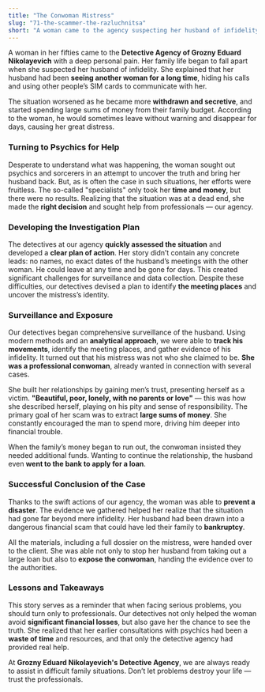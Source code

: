 ```yaml
---
title: "The Conwoman Mistress"
slug: "71-the-scammer-the-razluchnitsa"
short: "A woman came to the agency suspecting her husband of infidelity. During the investigation, it was revealed that his mistress was a conwoman wanted by the police. Thanks to the detectives' actions, a large loan in the husband's name was prevented from being taken out..."
---
```


A woman in her fifties came to the **Detective Agency of Grozny Eduard Nikolayevich** with a deep personal pain. Her family life began to fall apart when she suspected her husband of infidelity. She explained that her husband had been **seeing another woman for a long time**, hiding his calls and using other people’s SIM cards to communicate with her.

The situation worsened as he became more **withdrawn and secretive**, and started spending large sums of money from their family budget. According to the woman, he would sometimes leave without warning and disappear for days, causing her great distress.

### Turning to Psychics for Help

Desperate to understand what was happening, the woman sought out psychics and sorcerers in an attempt to uncover the truth and bring her husband back. But, as is often the case in such situations, her efforts were fruitless. The so-called "specialists" only took her **time and money**, but there were no results. Realizing that the situation was at a dead end, she made the **right decision** and sought help from professionals — our agency.

### Developing the Investigation Plan

The detectives at our agency **quickly assessed the situation** and developed a **clear plan of action**. Her story didn’t contain any concrete leads: no names, no exact dates of the husband’s meetings with the other woman. He could leave at any time and be gone for days. This created significant challenges for surveillance and data collection. Despite these difficulties, our detectives devised a plan to identify **the meeting places** and uncover the mistress’s identity.

### Surveillance and Exposure

Our detectives began comprehensive surveillance of the husband. Using modern methods and an **analytical approach**, we were able to **track his movements**, identify the meeting places, and gather evidence of his infidelity. It turned out that his mistress was not who she claimed to be. **She was a professional conwoman**, already wanted in connection with several cases.

She built her relationships by gaining men’s trust, presenting herself as a victim. **"Beautiful, poor, lonely, with no parents or love"** — this was how she described herself, playing on his pity and sense of responsibility. The primary goal of her scam was to extract **large sums of money**. She constantly encouraged the man to spend more, driving him deeper into financial trouble.

When the family’s money began to run out, the conwoman insisted they needed additional funds. Wanting to continue the relationship, the husband even **went to the bank to apply for a loan**.

### Successful Conclusion of the Case

Thanks to the swift actions of our agency, the woman was able to **prevent a disaster**. The evidence we gathered helped her realize that the situation had gone far beyond mere infidelity. Her husband had been drawn into a dangerous financial scam that could have led their family to **bankruptcy**.

All the materials, including a full dossier on the mistress, were handed over to the client. She was able not only to stop her husband from taking out a large loan but also to **expose the conwoman**, handing the evidence over to the authorities.

### Lessons and Takeaways

This story serves as a reminder that when facing serious problems, you should turn only to professionals. Our detectives not only helped the woman avoid **significant financial losses**, but also gave her the chance to see the truth. She realized that her earlier consultations with psychics had been a **waste of time** and resources, and that only the detective agency had provided real help.

At **Grozny Eduard Nikolayevich's Detective Agency**, we are always ready to assist in difficult family situations. Don’t let problems destroy your life — trust the professionals.
